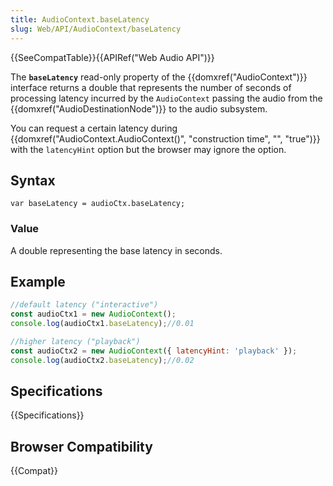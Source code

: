 ```yaml
---
title: AudioContext.baseLatency
slug: Web/API/AudioContext/baseLatency
---
```


{{SeeCompatTable}}{{APIRef("Web Audio API")}}

The **`baseLatency`** read-only property of the {{domxref("AudioContext")}} interface returns a double that represents the number of seconds of processing latency incurred by the `AudioContext` passing the audio from the {{domxref("AudioDestinationNode")}} to the audio subsystem.

You can request a certain latency during {{domxref("AudioContext.AudioContext()", "construction time", "", "true")}} with the `latencyHint` option but the browser may ignore the option.

## Syntax

```plain
var baseLatency = audioCtx.baseLatency;
```

### Value

A double representing the base latency in seconds.

## Example

```js
//default latency ("interactive")
const audioCtx1 = new AudioContext();
console.log(audioCtx1.baseLatency);//0.01

//higher latency ("playback")
const audioCtx2 = new AudioContext({ latencyHint: 'playback' });
console.log(audioCtx2.baseLatency);//0.02
```

## Specifications

{{Specifications}}

## Browser Compatibility

{{Compat}}
